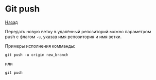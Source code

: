 # Git push

[Назад](readme.md)

Передать новую ветку в удалённый репозиторий можно параметром push с флагом `-u`, указав имя репозитория и имя ветки.


Примеры исполнения комманды:

```git push -u origin new_branch```

или 

```git push```
